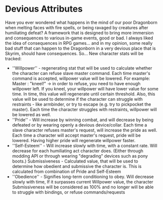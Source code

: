 # Devious Attributes
Have you ever wondered what happens in the mind of our poor Dragonborn when melting faces with fire spells, or being ravaged by creatures after humiliating defeat?
A framework that is designed to bring more immersion and consequences to various in-game events, good or bad. I always liked the idea of consequences in RPG games... and in my opinion, some really bad stuff that can happen to the Dragonborn in a very devious place that is Skyrim, should have consequences.
So...
New character stats will be tracked:

* ''Willpower'' - regenerating stat that will be used to calculate whether the character can refuse slave master command. Each time master's command is accepted, willpower value will be lowered. For example: Master : "kneel!" -> in order to refuse, you need to have enough willpower left. If you kneel, your willpower will have lower value for some time. In time, this value will regenerate until certain threshold. Also, this value will be used to determine if the character can struggle with restraints - like armbinder, or try to escape (e.g. try to pickpocket the master). Each time the character struggles with restraints, willpower will be lowered as well.
* ''Pride'' - Will increase by winning combat, and will decrease by being defeated or by wearing openly a devious device/collar. Each time a slave character refuses master's request, will increase the pride as well. Each time a character will accept master's request, pride will be lowered. Having higher pride will regenerate willpower faster.
* ''Self-Esteem'' - Will increase slowly with time, with a constant rate. Will decrease for each humiliating act character does. (Either through modding API or through wearing "degrading" devices such as pony boots.)
Submissiveness - Calculated value, that will be used to determine how obedient and submissive the character is. This is calculated from combination of Pride and Self-Esteem
* ''Obedience'' - Signifies long-term conditioning to obey. Will decrease slowly with time, If it surpasses current Willpower value, the character Submissiveness will be considered as 100% and no longer will be able to struggle with bindings, or refuse commands/requests
